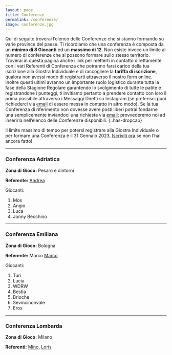 ```yaml
---
layout: page
title: Conferenze
permalink: /conferenze/
image: conferenze.jpg
---
```


Qui di seguito troverai l’elenco delle Conferenze che si stanno formando su varie province del paese. Ti ricordiamo che una conferenza è composta da un **minimo di 8 Giocanti** ed un **massimo di 12**. Non esiste invece un limite al numero di conferenze che si possono formare sullo stesso territorio. Troverai in questa pagina anche i link per metterti in contatto direttamente con i vari Referenti di Conferenza che potranno farsi carico della tua iscrizione alla Giostra Individuale e di raccogliere la **tariffa di iscrizione**, qualora non avessi modo di [registrarti attraverso il nostro form online](/iscrizione "Iscrizione"). Inoltre questi ultimi avranno un importante ruolo logistico durante tutta la fase della Stagione Regolare garantendo lo svolgimento di tutte le patite e registrandone i punteggi, ti invitiamo pertanto a prendere contatto con loro il prima possibile attraverso i Messaggi Diretti su Instagram (se preferisci puoi richiederci via [email](mailto:lagiostraindividuale@gmail.com "Mail") di essere messə in contatto in altro modo). Se la tua Conferenza di riferimento non dovesse avere posti liberi potrai fondarne una semplicemente inviandoci una richiesta via [email](mailto:lagiostraindividuale@gmail.com "Mail"); provvederemo noi ad inserirla nell’elenco delle Conferenze disponibili.
{:.has-dropcap}

Il limite massimo di tempo per potersi registrare alla Giostra Individuale o per formare una Conferenza è il 31 Gennaio 2023, [Iscriviti ora](/iscrizione "Iscrizione") se non l’hai ancora fatto!

---

### Conferenza Adriatica 
**Zona di Gioco:** Pesaro e dintorni

**Referente:** [Andrea](https://www.instagram.com/adriatic_molkky/)

Giocanti:

1. Mos
2. Angio
3. Luca
4. Jonny Becchino

--- 

### Conferenza Emiliana
**Zona di Gioco:** Bologna

**Referente:** Marco [Marco](https://www.instagram.com/lemiliana_molkky/)

Giocanti:

1. Turi
2. Lucia
3. WDRW
4. Bestia
5. Brioche
6. Sevincinonvale
7. Eros

--- 

### Conferenza Lombarda
**Zona di Gioco:** Milano

**Referenti:** [Mino](https://www.instagram.com/minoluchena/), [Loris](https://www.instagram.com/loris.gentile/)
